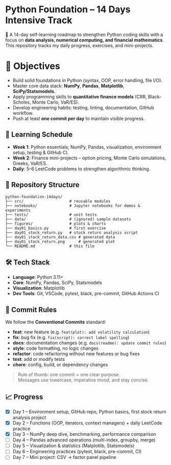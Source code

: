 
# Python Foundation – 14 Days Intensive Track

🚀 A 14-day self-learning roadmap to strengthen Python coding skills with a focus on **data analysis, numerical computing, and financial mathematics**.  
This repository tracks my daily progress, exercises, and mini-projects.
# 🎯 Objectives
- Build solid foundations in Python (syntax, OOP, error handling, file I/O).  
- Master core data stack: **NumPy**, **Pandas**, **Matplotlib**, **SciPy/Statsmodels**.  
- Apply programming skills to **quantitative finance models** (CRR, Black-Scholes, Monte Carlo, VaR/ES).  
- Develop engineering habits: testing, linting, documentation, GitHub workflow.  
- Push at least **one commit per day** to maintain visible progress.
## 📅 Learning Schedule
- **Week 1**: Python essentials, NumPy, Pandas, visualization, environment setup, testing & GitHub CI.  
- **Week 2**: Finance mini-projects – option pricing, Monte Carlo simulations, Greeks, VaR/ES.  
- **Daily**: 5–6 LeetCode problems to strengthen algorithmic thinking.
## 📂 Repository Structure
```text
python-foundation-14days/
├── src/                    # reusable modules
├── notebooks/              # Jupyter notebooks for demos & experiments
├── tests/                  # unit tests
├── data/                   # (ignored) sample datasets
├── figures/                # plots & charts
├── day01_basics.py         # first exercise
├── day01_stock_return.py   # stock return analysis script
├── day01_stock_return_data.csv # generated data
├── day01_stock_return.png      # generated plot
└── README.md               # this file
```
## 🛠️ Tech Stack
- **Language**: Python 3.11+  
- **Core**: NumPy, Pandas, SciPy, Statsmodels  
- **Visualization**: Matplotlib  
- **Dev Tools**: Git, VSCode, pytest, black, pre-commit, GitHub Actions CI  
## 📌 Commit Rules
We follow the **Conventional Commits** standard:

- **feat**: new feature (e.g. `feat(plot): add volatility calculation`)
- **fix**: bug fix (e.g. `fix(script): correct label spelling`)
- **docs**: documentation changes (e.g. `docs(readme): update commit rules`)
- **style**: code formatting, no logic changes
- **refactor**: code refactoring without new features or bug fixes
- **test**: add or modify tests
- **chore**: config, build, or dependency changes

> Rule of thumb: one commit = one clear purpose.  
> Messages use lowercase, imperative mood, and stay concise. 
## 📈 Progress
- [x] Day 1 – Environment setup, GitHub repo, Python basics, first stock return analysis project
- [x] Day 2 – Functions (OOP, iterators, context managers) + daily LeetCode practice
- [x] Day 3 – NumPy deep dive, benchmarking, performance comparison
- [ ] Day 4 – Pandas advanced operations (multi-index, groupby, merge)
- [ ] Day 5 – Visualization & statistics (Matplotlib, Statsmodels)
- [ ] Day 6 – Engineering practices (pytest, black, pre-commit, CI)
- [ ] Day 7 – Mini project: CSV → factor panel pipeline